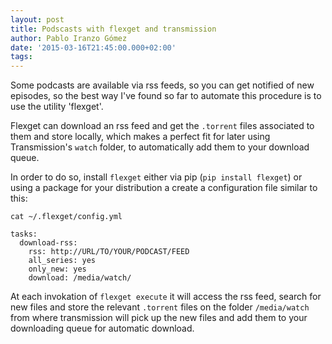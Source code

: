 ```yaml
---
layout: post
title: Podscasts with flexget and transmission
author: Pablo Iranzo Gómez
date: '2015-03-16T21:45:00.000+02:00'
tags: 
---
```


Some podcasts are available via rss feeds, so you can get notified of new episodes, so the best way I've found so far to automate this procedure is to use the utility 'flexget'.

Flexget can download an rss feed and get the `.torrent` files associated to them and store locally, which makes a perfect fit for later using Transmission's `watch` folder, to automatically add them to your download queue.

In order to do so, install `flexget` either via pip (`pip install flexget`) or using a package for your distribution a create a configuration file similar to this:



~~~
cat ~/.flexget/config.yml

tasks:
  download-rss:
    rss: http://URL/TO/YOUR/PODCAST/FEED
    all_series: yes
    only_new: yes
    download: /media/watch/

~~~

At each invokation of `flexget execute` it will access the rss feed, search
for new files and store the relevant `.torrent` files on the folder
`/media/watch` from where transmission will pick up the new files and add
them to your downloading queue for automatic download.


